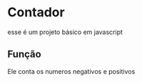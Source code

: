 # Contador
esse é um projeto básico em javascript

## Função
Ele conta os numeros negativos e positivos
